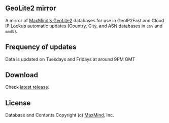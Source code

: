 ## GeoLite2 mirror
A mirror of [MaxMind's GeoLite2](https://dev.maxmind.com/geoip/geoip2/geolite2/) databases for use in GeoIP2Fast and Cloud IP Lookup automatic updates (Country, City, and ASN databases in `csv` and `mmdb`).

## Frequency of updates
Data is updated on Tuesdays and Fridays at around 9PM GMT

## Download
Check [latest release](https://github.com/Skiddle-ID/geoip2-mirror/releases/latest).

## License
Database and Contents Copyright (c) [MaxMind](https://www.maxmind.com/), Inc.
